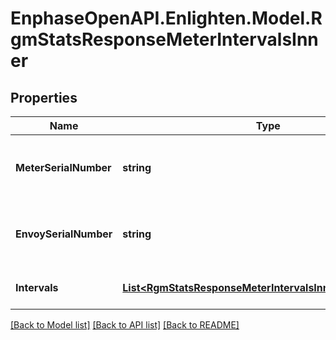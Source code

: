 # EnphaseOpenAPI.Enlighten.Model.RgmStatsResponseMeterIntervalsInner

## Properties

Name | Type | Description | Notes
------------ | ------------- | ------------- | -------------
**MeterSerialNumber** | **string** | Serial number of the revenue grade meter. | 
**EnvoySerialNumber** | **string** | Serial number of the reporting envoy. | 
**Intervals** | [**List&lt;RgmStatsResponseMeterIntervalsInnerIntervalsInner&gt;**](RgmStatsResponseMeterIntervalsInnerIntervalsInner.md) | Individual meter level interval. | 

[[Back to Model list]](../README.md#documentation-for-models) [[Back to API list]](../README.md#documentation-for-api-endpoints) [[Back to README]](../README.md)

